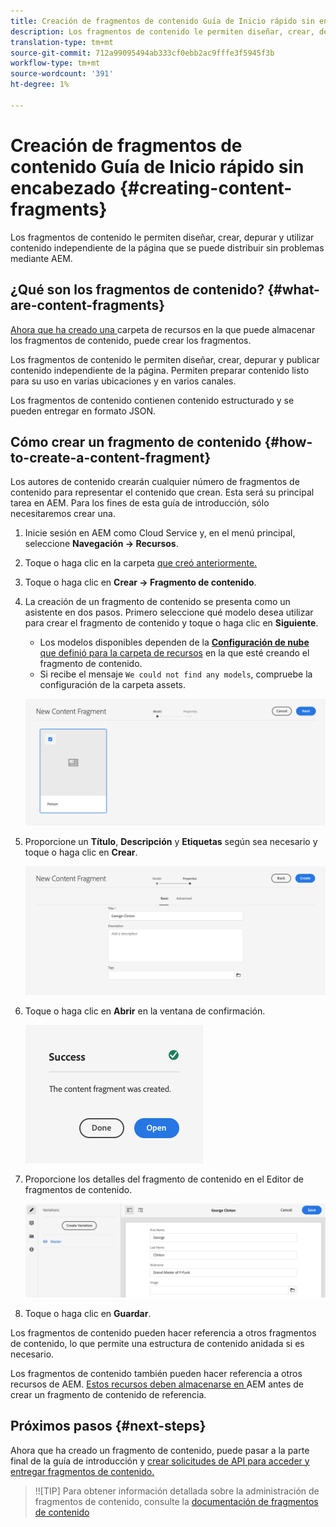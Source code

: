 ```yaml
---
title: Creación de fragmentos de contenido Guía de Inicio rápido sin encabezado
description: Los fragmentos de contenido le permiten diseñar, crear, depurar y utilizar contenido independiente de la página que se puede distribuir sin problemas mediante AEM.
translation-type: tm+mt
source-git-commit: 712a99095494ab333cf0ebb2ac9fffe3f5945f3b
workflow-type: tm+mt
source-wordcount: '391'
ht-degree: 1%

---
```



# Creación de fragmentos de contenido Guía de Inicio rápido sin encabezado {#creating-content-fragments}

Los fragmentos de contenido le permiten diseñar, crear, depurar y utilizar contenido independiente de la página que se puede distribuir sin problemas mediante AEM.

## ¿Qué son los fragmentos de contenido? {#what-are-content-fragments}

[Ahora que ha creado una ](create-assets-folder.md) carpeta de recursos en la que puede almacenar los fragmentos de contenido, puede crear los fragmentos.

Los fragmentos de contenido le permiten diseñar, crear, depurar y publicar contenido independiente de la página. Permiten preparar contenido listo para su uso en varias ubicaciones y en varios canales.

Los fragmentos de contenido contienen contenido estructurado y se pueden entregar en formato JSON.

## Cómo crear un fragmento de contenido {#how-to-create-a-content-fragment}

Los autores de contenido crearán cualquier número de fragmentos de contenido para representar el contenido que crean. Esta será su principal tarea en AEM. Para los fines de esta guía de introducción, sólo necesitaremos crear una.

1. Inicie sesión en AEM como Cloud Service y, en el menú principal, seleccione **Navegación -> Recursos**.
1. Toque o haga clic en la carpeta [que creó anteriormente.](create-assets-folder.md)
1. Toque o haga clic en **Crear -> Fragmento de contenido**.
1. La creación de un fragmento de contenido se presenta como un asistente en dos pasos. Primero seleccione qué modelo desea utilizar para crear el fragmento de contenido y toque o haga clic en **Siguiente**.
   * Los modelos disponibles dependen de la [**Configuración de nube** que definió para la carpeta de recursos](create-assets-folder.md) en la que esté creando el fragmento de contenido.
   * Si recibe el mensaje `We could not find any models`, compruebe la configuración de la carpeta assets.

   ![Seleccionar modelo de fragmento de contenido](../assets/content-fragment-model-select.png)
1. Proporcione un **Título**, **Descripción** y **Etiquetas** según sea necesario y toque o haga clic en **Crear**.

   ![Crear fragmento de contenido](../assets/content-fragment-create.png)
1. Toque o haga clic en **Abrir** en la ventana de confirmación.

   ![Confirmación de creación del fragmento de contenido](../assets/content-fragment-confirmation.png)
1. Proporcione los detalles del fragmento de contenido en el Editor de fragmentos de contenido.

   ![Editor de fragmento de contenido](../assets/content-fragment-edit.png)
1. Toque o haga clic en **Guardar**.

Los fragmentos de contenido pueden hacer referencia a otros fragmentos de contenido, lo que permite una estructura de contenido anidada si es necesario.

Los fragmentos de contenido también pueden hacer referencia a otros recursos de AEM. [Estos recursos deben almacenarse en ](/help/assets/manage-digital-assets.md) AEM antes de crear un fragmento de contenido de referencia.

## Próximos pasos {#next-steps}

Ahora que ha creado un fragmento de contenido, puede pasar a la parte final de la guía de introducción y [crear solicitudes de API para acceder y entregar fragmentos de contenido.](create-api-request.md)

>!![TIP]
Para obtener información detallada sobre la administración de fragmentos de contenido, consulte la [documentación de fragmentos de contenido](/help/assets/content-fragments/content-fragments.md)
